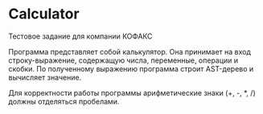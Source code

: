 # Calculator
Тестовое задание для компании КОФАКС

Программа представляет собой калькулятор. Она принимает на вход строку-выражение, содержащую числа, переменные, операции и скобки. По полученному выражению программа строит AST-дерево и вычисляет значение.

Для корректности работы программы арифметические знаки (+, -, *, /) должны отделяться пробелами.

